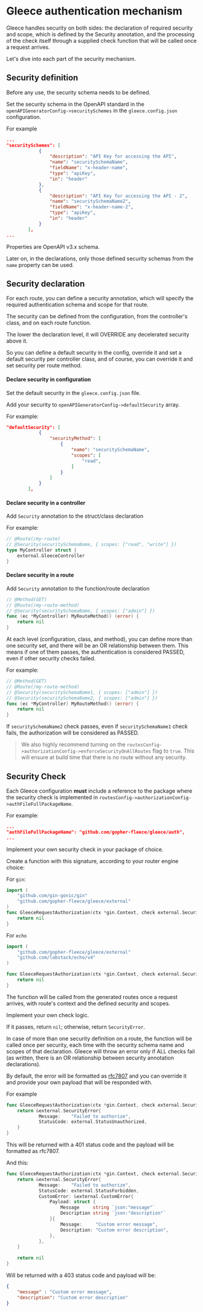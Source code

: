 # Gleece authentication mechanism

Gleece handles security on both sides: the declaration of required security and scope, which is defined by the Security annotation, and the processing of the check itself through a supplied check function that will be called once a request arrives.

Let's dive into each part of the security mechanism.

## Security definition

Before any use, the security schema needs to be defined.

Set the security schema in the OpenAPI standard in the `openAPIGeneratorConfig->securitySchemes` in the `gleece.config.json` configuration.

For example
```json
...
"securitySchemes": [
			{
				"description": "API Key for accessing the API",
				"name": "securitySchemaName",
				"fieldName": "x-header-name",
				"type": "apiKey",
				"in": "header"
			},
			{
				"description": "API Key for accessing the API - 2",
				"name": "securitySchemaName2",
				"fieldName": "x-header-name-2",
				"type": "apiKey",
				"in": "header"
			}
		],
...
```

Properties are OpenAPI v3.x schema.

Later on, in the declarations, only those defined security schemas from the `name` property can be used.

## Security declaration

For each route, you can define a security annotation, which will specify the required authentication schema and scope for that route.

The security can be defined from the configuration, from the controller's class, and on each route function.

The lower the declaration level, it will OVERRIDE any decelerated security above it.

So you can define a default security in the config, override it and set a default security per controller class, and of course, you can override it and set security per route method.

#### Declare security in configuration
Set the default security in the `gleece.config.json` file.

Add your security to `openAPIGeneratorConfig->defaultSecurity` array.

For example:
```json
"defaultSecurity": [
			{
				"securityMethod": [
					{
						"name": "securitySchemaName",
						"scopes": [
							"read",
						]
					}
				]
			}
		],
```

#### Declare security in a controller

Add `Security` annotation to the struct/class declaration

For example:
```go
// @Route(/my-route)
// @Security(securitySchemaName, { scopes: ["read", "write"] })
type MyController struct {
	external.GleeceController
}
```
#### Declare security in a route

Add `Security` annotation to the function/route declaration

```go
// @Method(GET)
// @Route(/my-route-method)
// @Security(securitySchemaName, { scopes: ["admin"] })
func (ec *MyController) MyRouteMethod() (error) {
	return nil
}
```

At each level (configuration, class, and method), you can define more than one security set, and there will be an OR relationship between them. This means if one of them passes, the authentication is considered PASSED, even if other security checks failed.

For example:
```go
// @Method(GET)
// @Route(/my-route-method)
// @Security(securitySchemaName1, { scopes: ["admin"] })
// @Security(securitySchemaName2, { scopes: ["admin"] })
func (ec *MyController) MyRouteMethod() (error) {
	return nil
}
```

If `securitySchemaName2` check passes, even if `securitySchemaName1` check fails, the authorization will be considered as PASSED.

> We also highly recommend turning on the `routesConfig->authorizationConfig->enforceSecurityOnAllRoutes` flag to `true`. This will ensure at build time that there is no route without any security.


## Security Check

Each Gleece configuration **must** include a reference to the package where the security check is implemented in `routesConfig->authorizationConfig->authFileFullPackageName`.

For example:
```json
...
"authFileFullPackageName": "github.com/gopher-fleece/gleece/auth",
...
```

Implement your own security check in your package of choice.

Create a function with this signature, according to your router engine choice:

For `gin`:
```go
import (
	"github.com/gin-gonic/gin"
	"github.com/gopher-fleece/gleece/external"
)
func GleeceRequestAuthorization(ctx *gin.Context, check external.SecurityCheck) *external.SecurityError {
    return nil
}
```

For `echo`
```go
import (
	"github.com/gopher-fleece/gleece/external"
	"github.com/labstack/echo/v4"
)

func GleeceRequestAuthorization(ctx *gin.Context, check external.SecurityCheck) *external.SecurityError {
    return nil
}
```

The function will be called from the generated routes once a request arrives, with route's context and the defined security and scopes.

Implement your own check logic.

If it passes, return `nil`; otherwise, return `SecurityError`.

In case of more than one security definition on a route, the function will be called once per security, each time with the security schema name and scopes of that declaration. Gleece will throw an error only if ALL checks fail (as written, there is an OR relationship between security annotation declarations).

By default, the error will be formatted as [rfc7807](https://datatracker.ietf.org/doc/html/rfc7807) and you can override it and provide your own payload that will be responded with.

For example
```go
func GleeceRequestAuthorization(ctx *gin.Context, check external.SecurityCheck) *external.SecurityError {
    return &external.SecurityError{
			Message:    "Failed to authorize",
			StatusCode: external.StatusUnauthorized,
	}
}
```
This will be returned with a 401 status code and the payload will be formatted as rfc7807.

And this:
```go
func GleeceRequestAuthorization(ctx *gin.Context, check external.SecurityCheck) *external.SecurityError {
    return &external.SecurityError{
			Message:    "Failed to authorize",
			StatusCode: external.StatusForbidden,
           	CustomError: &external.CustomError{
				Payload: struct {
					Message     string `json:"message"`
					Description string `json:"description"`
				}{
					Message:     "Custom error message",
					Description: "Custom error description",
				},
			},
	}
	
	return nil
}
```

Will be returned with a 403 status code and payload will be:

```json
{
    "message" : "Custom error message",
    "description": "Custom error description"
}
```